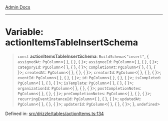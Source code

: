 [Admin Docs](/)

***

# Variable: actionItemsTableInsertSchema

> `const` **actionItemsTableInsertSchema**: `BuildSchema`\<`"insert"`, \{ `assignedAt`: `PgColumn`\<\{ \}, \{ \}, \{ \}\>; `assigneeId`: `PgColumn`\<\{ \}, \{ \}, \{ \}\>; `categoryId`: `PgColumn`\<\{ \}, \{ \}, \{ \}\>; `completionAt`: `PgColumn`\<\{ \}, \{ \}, \{ \}\>; `createdAt`: `PgColumn`\<\{ \}, \{ \}, \{ \}\>; `creatorId`: `PgColumn`\<\{ \}, \{ \}, \{ \}\>; `eventId`: `PgColumn`\<\{ \}, \{ \}, \{ \}\>; `id`: `PgColumn`\<\{ \}, \{ \}, \{ \}\>; `isCompleted`: `PgColumn`\<\{ \}, \{ \}, \{ \}\>; `isTemplate`: `PgColumn`\<\{ \}, \{ \}, \{ \}\>; `organizationId`: `PgColumn`\<\{ \}, \{ \}, \{ \}\>; `postCompletionNotes`: `PgColumn`\<\{ \}, \{ \}, \{ \}\>; `preCompletionNotes`: `PgColumn`\<\{ \}, \{ \}, \{ \}\>; `recurringEventInstanceId`: `PgColumn`\<\{ \}, \{ \}, \{ \}\>; `updatedAt`: `PgColumn`\<\{ \}, \{ \}, \{ \}\>; `updaterId`: `PgColumn`\<\{ \}, \{ \}, \{ \}\>; \}, `undefined`\>

Defined in: [src/drizzle/tables/actionItems.ts:134](https://github.com/Sourya07/talawa-api/blob/583d62db9438de398bb9012a4a2617e2cb268b08/src/drizzle/tables/actionItems.ts#L134)
